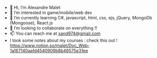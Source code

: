 - 👋 Hi, I’m Alexandre Malet
- 👀 I’m interested in game/mobile/web dev
- 🌱 I’m currently learning C#, javascript, html, css, ejs, jQuery, MongoDb (Mongoose), React.js
- 💞️ I’m looking to collaborate on everything !!
- 📫 You can reach me at xand974@gmail.com
- I took some notes about my courses : check this out !
https://www.notion.so/malet/Doc_Web-1a167140aafd4540909b8b46575e31ee
<!---
xand974/xand974 is a ✨ special ✨ repository because its `README.md` (this file) appears on your GitHub profile.
You can click the Preview link to take a look at your changes.
--->
